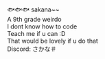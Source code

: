  🐟🐟🐟 sakana~~   
A 9th grade weirdo  
I dont know how to code  
Teach me if u can :D  
That would be lovely if u do that  
Discord: さかな＃
<!--
**IaintHamburger/IaintHamburger** is a ✨ _special_ ✨ repository because its `README.md` (this file) appears on your GitHub profile.

Here are some ideas to get you started:

- 🔭 I’m currently working on ...
- 🌱 I’m currently learning ...
- 👯 I’m looking to collaborate on ...
- 🤔 I’m looking for help with ...
- 💬 Ask me about ...
- 📫 How to reach me: ...
- 😄 Pronouns: ...
- ⚡ Fun fact: ...
-->
